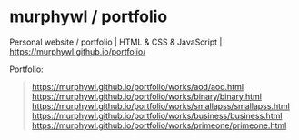 # murphywl / portfolio
Personal website / portfolio | HTML &amp; CSS &amp; JavaScript | https://murphywl.github.io/portfolio/

Portfolio:
> https://murphywl.github.io/portfolio/works/aod/aod.html
> https://murphywl.github.io/portfolio/works/binary/binary.html
> https://murphywl.github.io/portfolio/works/smallapss/smallapss.html
> https://murphywl.github.io/portfolio/works/business/business.html
> https://murphywl.github.io/portfolio/works/primeone/primeone.html
